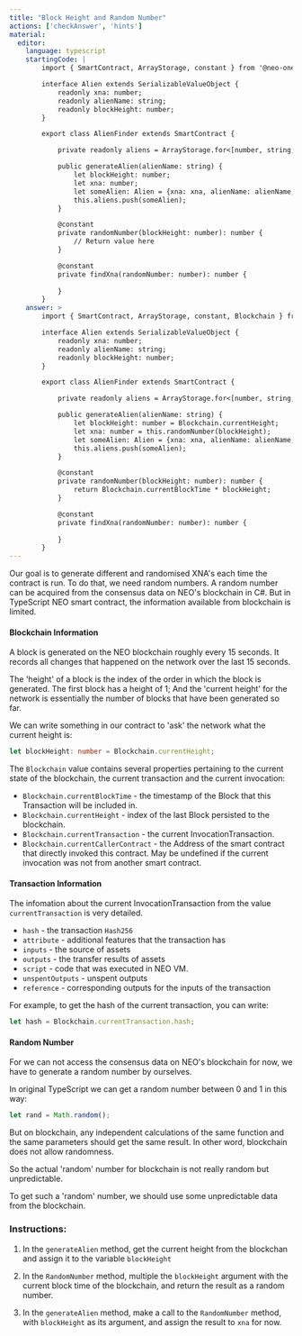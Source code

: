 ```yaml
---
title: "Block Height and Random Number"
actions: ['checkAnswer', 'hints']
material: 
  editor:
    language: typescript
    startingCode: |
        import { SmartContract, ArrayStorage, constant } from '@neo-one/smart-contract';

        interface Alien extends SerializableValueObject {
            readonly xna: number;
            readonly alienName: string;
            readonly blockHeight: number;
        }

        export class AlienFinder extends SmartContract {

            private readonly aliens = ArrayStorage.for<[number, string, number]>();

            public generateAlien(alienName: string) {
                let blockHeight: number;
                let xna: number;
                let someAlien: Alien = {xna: xna, alienName: alienName, blockHeight: blockHeight};
                this.aliens.push(someAlien);
            }

            @constant
            private randomNumber(blockHeight: number): number {
                // Return value here
            }

            @constant
            private findXna(randomNumber: number): number {
                
            }
        }
    answer: > 
        import { SmartContract, ArrayStorage, constant, Blockchain } from '@neo-one/smart-contract';

        interface Alien extends SerializableValueObject {
            readonly xna: number;
            readonly alienName: string;
            readonly blockHeight: number;
        }

        export class AlienFinder extends SmartContract {

            private readonly aliens = ArrayStorage.for<[number, string, number]>();

            public generateAlien(alienName: string) {
                let blockHeight: number = Blockchain.currentHeight;
                let xna: number = this.randomNumber(blockHeight);
                let someAlien: Alien = {xna: xna, alienName: alienName, blockHeight: blockHeight};
                this.aliens.push(someAlien);
            }

            @constant
            private randomNumber(blockHeight: number): number {
                return Blockchain.currentBlockTime * blockHeight;
            }

            @constant
            private findXna(randomNumber: number): number {
                
            }
        }
---
```



Our goal is to generate different and randomised XNA's each time the contract is run. To do that, we need random numbers. A random number can be acquired from the consensus data on NEO's blockchain in C#. But in TypeScript NEO smart contract, the information available from blockchain is limited.

#### Blockchain Information

A block is generated on the NEO blockchain roughly every 15 seconds. It records all changes that happened on the network over the last 15 seconds. 

The 'height' of a block is the index of the order in which the block is generated. The first block has a height of 1; And the 'current height' for the network is essentially the number of blocks that have been generated so far. 

We can write something in our contract to 'ask' the network what the current height is: 

```typescript
let blockHeight: number = Blockchain.currentHeight;
```

The `Blockchain` value contains several properties pertaining to the current state of the blockchain, the current transaction and the current invocation:

- `Blockchain.currentBlockTime` - the timestamp of the Block that this Transaction will be included in.
- `Blockchain.currentHeight` - index of the last Block persisted to the blockchain.
- `Blockchain.currentTransaction` - the current InvocationTransaction.
- `Blockchain.currentCallerContract` - the Address of the smart contract that directly invoked this contract. May be undefined if the current invocation was not from another smart contract.

#### Transaction Information

The infomation about the current InvocationTransaction from the value `currentTransaction` is very detailed.

- `hash` - the transaction `Hash256`
- `attribute` - additional features that the transaction has
- `inputs` - the source of assets
- `outputs` - the transfer results of assets
- `script` - code that was executed in NEO VM.
- `unspentOutputs` - unspent outputs
- `reference` - corresponding outputs for the inputs of the transaction

For example, to get the hash of the current transaction, you can write: 

```typescript
let hash = Blockchain.currentTransaction.hash; 
```

#### Random Number

For we can not access the consensus data on NEO's blockchain for now, we have to generate a random number by ourselves.

In original TypeScript we can get a random number between 0 and 1 in this way:

```typescript
let rand = Math.random(); 
```

But on blockchain, any independent calculations of the same function and the same parameters should get the same result. In other word, blockchain does not allow randomness.

So the actual 'random' number for blockchain is not really random but unpredictable.

To get such a 'random' number, we should use some unpredictable data from the blockchain.

### Instructions: 

1. In the `generateAlien` method, get the current height from the blockchan and assign it to the variable `blockHeight`

2. In the `RandomNumber` method, multiple the `blockHeight` argument with the current block time of the blockchain, and return the result as a random number. 

3. In the `generateAlien` method, make a call to the `RandomNumber` method, with `blockHeight` as its argument, and assign the result to `xna` for now.